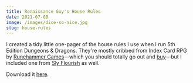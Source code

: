 ```yaml
---
title: Renaissance Guy's House Rules
date: 2021-07-08
image: /images/dice-so-nice.jpg
slug: house-rules
---
```


I created a tidy little one-pager of the house rules I use when I run 5th Edition Dungeons & Dragons. They're mostly cribbed from Index Card RPG by [Runehammer Games](https://www.runehammer.online/)—which you should totally go out and [buy](https://www.drivethrurpg.com/browse/pub/10923/RUNEHAMMER-GAMES)—but I included one from [Sly Flourish](https://slyflourish.com/) as well.

Download it [here](/downloads/renaissance-guys-house-rules.pdf).
